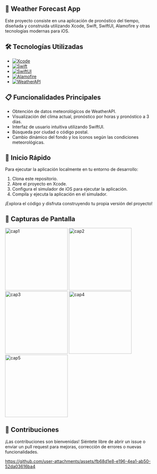 ## 📱 Weather Forecast App

Este proyecto consiste en una aplicación de pronóstico del tiempo, diseñada y construida utilizando Xcode, Swift, SwiftUI, Alamofire y otras tecnologías modernas para iOS.

## 🛠️ Tecnologías Utilizadas

- [![Xcode](https://img.shields.io/badge/Xcode-blue?style=flat-square&logo=apple&logoColor=white)](https://developer.apple.com/xcode/)
- [![Swift](https://img.shields.io/badge/Swift-orange?style=flat-square&logo=swift&logoColor=white)](https://developer.apple.com/swift/)
- [![SwiftUI](https://img.shields.io/badge/SwiftUI-red?style=flat-square&logo=swift&logoColor=white)](https://developer.apple.com/swiftui/)
- [![Alamofire](https://img.shields.io/badge/Alamofire-lightgrey?style=flat-square&logo=alamofire&logoColor=white)](https://github.com/Alamofire/Alamofire)
- [![WeatherAPI](https://img.shields.io/badge/WeatherAPI-blue?style=flat-square&logo=api&logoColor=white)](https://www.weatherapi.com/)

## 📋 Funcionalidades Principales

- Obtención de datos meteorológicos de WeatherAPI.
- Visualización del clima actual, pronóstico por horas y pronóstico a 3 días.
- Interfaz de usuario intuitiva utilizando SwiftUI.
- Búsqueda por ciudad o código postal.
- Cambio dinámico del fondo y los íconos según las condiciones meteorológicas.

## 🚀 Inicio Rápido

Para ejecutar la aplicación localmente en tu entorno de desarrollo:

1. Clona este repositorio.
2. Abre el proyecto en Xcode.
3. Configura el simulador de iOS para ejecutar la aplicación.
4. Compila y ejecuta la aplicación en el simulador.

¡Explora el código y disfruta construyendo tu propia versión del proyecto!

## 📱 Capturas de Pantalla
<img width="206" alt="cap1" src="https://github.com/user-attachments/assets/27140bf0-fb31-4349-86eb-cd10f65fcfb1">
<img width="206" alt="cap2" src="https://github.com/user-attachments/assets/fc93f0af-7c5e-4f39-a579-bc00830e307c">
<img width="206" alt="cap3" src="https://github.com/user-attachments/assets/031e7adc-2b69-492b-b84a-f5a25fcd740e">
<img width="206" alt="cap4" src="https://github.com/user-attachments/assets/94d7e469-5254-485b-8940-c71d1eefee24">
<img width="206" alt="cap5" src="https://github.com/user-attachments/assets/0e0a707b-82cb-46b5-8871-98475a4a1ea2">

## 🤝 Contribuciones

¡Las contribuciones son bienvenidas! Siéntete libre de abrir un issue o enviar un pull request para mejoras, corrección de errores o nuevas funcionalidades.

https://github.com/user-attachments/assets/fb68d1e8-e196-4ea1-ab50-52da03616ba4


